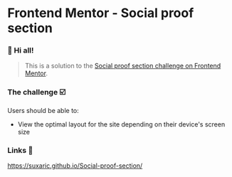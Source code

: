 # Frontend Mentor - Social proof section

### :wave: Hi all!
> This is a solution to the [Social proof section challenge on Frontend Mentor](https://www.frontendmentor.io/challenges/social-proof-section-6e0qTv_bA).

### The challenge :ballot_box_with_check:

Users should be able to:

* View the optimal layout for the site depending on their device's screen size

### Links :link:

https://suxaric.github.io/Social-proof-section/